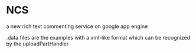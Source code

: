 NCS
===

a new rich text commenting service on google app engine

.data files are the examples with a xml-like format which can be recognized by the uploadPartHandler
